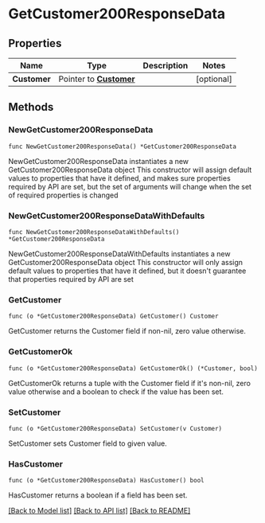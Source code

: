# GetCustomer200ResponseData

## Properties

Name | Type | Description | Notes
------------ | ------------- | ------------- | -------------
**Customer** | Pointer to [**Customer**](Customer.md) |  | [optional] 

## Methods

### NewGetCustomer200ResponseData

`func NewGetCustomer200ResponseData() *GetCustomer200ResponseData`

NewGetCustomer200ResponseData instantiates a new GetCustomer200ResponseData object
This constructor will assign default values to properties that have it defined,
and makes sure properties required by API are set, but the set of arguments
will change when the set of required properties is changed

### NewGetCustomer200ResponseDataWithDefaults

`func NewGetCustomer200ResponseDataWithDefaults() *GetCustomer200ResponseData`

NewGetCustomer200ResponseDataWithDefaults instantiates a new GetCustomer200ResponseData object
This constructor will only assign default values to properties that have it defined,
but it doesn't guarantee that properties required by API are set

### GetCustomer

`func (o *GetCustomer200ResponseData) GetCustomer() Customer`

GetCustomer returns the Customer field if non-nil, zero value otherwise.

### GetCustomerOk

`func (o *GetCustomer200ResponseData) GetCustomerOk() (*Customer, bool)`

GetCustomerOk returns a tuple with the Customer field if it's non-nil, zero value otherwise
and a boolean to check if the value has been set.

### SetCustomer

`func (o *GetCustomer200ResponseData) SetCustomer(v Customer)`

SetCustomer sets Customer field to given value.

### HasCustomer

`func (o *GetCustomer200ResponseData) HasCustomer() bool`

HasCustomer returns a boolean if a field has been set.


[[Back to Model list]](../README.md#documentation-for-models) [[Back to API list]](../README.md#documentation-for-api-endpoints) [[Back to README]](../README.md)


